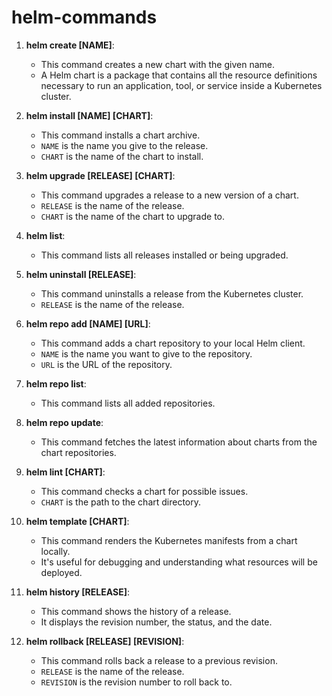 # helm-commands

1. **helm create [NAME]**:
   - This command creates a new chart with the given name.
   - A Helm chart is a package that contains all the resource definitions necessary to run an application, tool, or service inside a Kubernetes cluster.

2. **helm install [NAME] [CHART]**:
   - This command installs a chart archive.
   - `NAME` is the name you give to the release.
   - `CHART` is the name of the chart to install.

3. **helm upgrade [RELEASE] [CHART]**:
   - This command upgrades a release to a new version of a chart.
   - `RELEASE` is the name of the release.
   - `CHART` is the name of the chart to upgrade to.

4. **helm list**:
   - This command lists all releases installed or being upgraded.

5. **helm uninstall [RELEASE]**:
   - This command uninstalls a release from the Kubernetes cluster.
   - `RELEASE` is the name of the release.

6. **helm repo add [NAME] [URL]**:
   - This command adds a chart repository to your local Helm client.
   - `NAME` is the name you want to give to the repository.
   - `URL` is the URL of the repository.

7. **helm repo list**:
   - This command lists all added repositories.

8. **helm repo update**:
   - This command fetches the latest information about charts from the chart repositories.

9. **helm lint [CHART]**:
   - This command checks a chart for possible issues.
   - `CHART` is the path to the chart directory.

10. **helm template [CHART]**:
    - This command renders the Kubernetes manifests from a chart locally.
    - It's useful for debugging and understanding what resources will be deployed.

11. **helm history [RELEASE]**:
    - This command shows the history of a release.
    - It displays the revision number, the status, and the date.

12. **helm rollback [RELEASE] [REVISION]**:
    - This command rolls back a release to a previous revision.
    - `RELEASE` is the name of the release.
    - `REVISION` is the revision number to roll back to.
